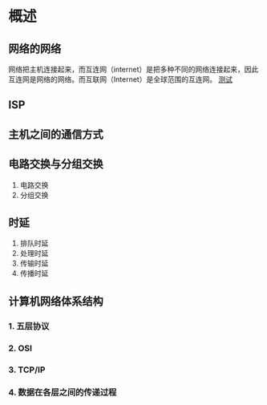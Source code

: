 # 概述
## 网络的网络
网络把主机连接起来，而互连网（internet）是把多种不同的网络连接起来，因此互连网是网络的网络。而互联网（Internet）是全球范围的互连网。
[测试](./设计模式)
## ISP
## 主机之间的通信方式
## 电路交换与分组交换
1. 电路交换
2. 分组交换
## 时延
1. 排队时延
2. 处理时延
3. 传输时延
4. 传播时延
## 计算机网络体系结构
### 1. 五层协议
### 2. OSI
### 3. TCP/IP
### 4. 数据在各层之间的传递过程 